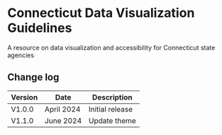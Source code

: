 # Connecticut Data Visualization Guidelines

A resource on data visualization and accessibility for Connecticut state agencies

## Change log

| Version     | Date        | Description |
| ----------- | ----------- | ----------- |
| V1.0.0      | April 2024    | Initial release |
| V1.1.0      | June 2024    | Update theme |
